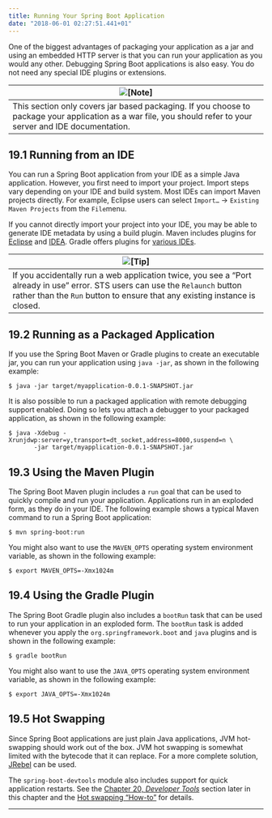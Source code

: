 ```yaml
---
title: Running Your Spring Boot Application
date: "2018-06-01 02:27:51.441+01"
---
```


One of the biggest advantages of packaging your application as a jar and using an embedded HTTP server is that you can run your application as you would any other. Debugging Spring Boot applications is also easy. You do not need any special IDE plugins or extensions.

| ![[Note]](https://docs.spring.io/spring-boot/docs/current/reference/html/images/note.png) |
| ------------------------------------------------------------ |
| This section only covers jar based packaging. If you choose to package your application as a war file, you should refer to your server and IDE documentation. |

## 19.1 Running from an IDE

You can run a Spring Boot application from your IDE as a simple Java application. However, you first need to import your project. Import steps vary depending on your IDE and build system. Most IDEs can import Maven projects directly. For example, Eclipse users can select `Import…` → `Existing Maven Projects` from the `File`menu.

If you cannot directly import your project into your IDE, you may be able to generate IDE metadata by using a build plugin. Maven includes plugins for [Eclipse](https://maven.apache.org/plugins/maven-eclipse-plugin/) and [IDEA](https://maven.apache.org/plugins/maven-idea-plugin/). Gradle offers plugins for [various IDEs](https://docs.gradle.org/4.2.1/userguide/userguide.html).

| ![[Tip]](https://docs.spring.io/spring-boot/docs/current/reference/html/images/tip.png) |
| ------------------------------------------------------------ |
| If you accidentally run a web application twice, you see a “Port already in use” error. STS users can use the `Relaunch` button rather than the `Run` button to ensure that any existing instance is closed. |

## 19.2 Running as a Packaged Application

If you use the Spring Boot Maven or Gradle plugins to create an executable jar, you can run your application using `java -jar`, as shown in the following example:

```
$ java -jar target/myapplication-0.0.1-SNAPSHOT.jar
```

It is also possible to run a packaged application with remote debugging support enabled. Doing so lets you attach a debugger to your packaged application, as shown in the following example:

```
$ java -Xdebug -Xrunjdwp:server=y,transport=dt_socket,address=8000,suspend=n \
       -jar target/myapplication-0.0.1-SNAPSHOT.jar
```

## 19.3 Using the Maven Plugin

The Spring Boot Maven plugin includes a `run` goal that can be used to quickly compile and run your application. Applications run in an exploded form, as they do in your IDE. The following example shows a typical Maven command to run a Spring Boot application:

```
$ mvn spring-boot:run
```

You might also want to use the `MAVEN_OPTS` operating system environment variable, as shown in the following example:

```
$ export MAVEN_OPTS=-Xmx1024m
```

## 19.4 Using the Gradle Plugin

The Spring Boot Gradle plugin also includes a `bootRun` task that can be used to run your application in an exploded form. The `bootRun` task is added whenever you apply the `org.springframework.boot` and `java` plugins and is shown in the following example:

```
$ gradle bootRun
```

You might also want to use the `JAVA_OPTS` operating system environment variable, as shown in the following example:

```
$ export JAVA_OPTS=-Xmx1024m
```

## 19.5 Hot Swapping

Since Spring Boot applications are just plain Java applications, JVM hot-swapping should work out of the box. JVM hot swapping is somewhat limited with the bytecode that it can replace. For a more complete solution, [JRebel](https://zeroturnaround.com/software/jrebel/) can be used.

The `spring-boot-devtools` module also includes support for quick application restarts. See the [Chapter 20, *Developer Tools*](https://docs.spring.io/spring-boot/docs/current/reference/html/using-boot-devtools.html) section later in this chapter and the [Hot swapping “How-to”](https://docs.spring.io/spring-boot/docs/current/reference/html/howto-hotswapping.html) for details.

------
